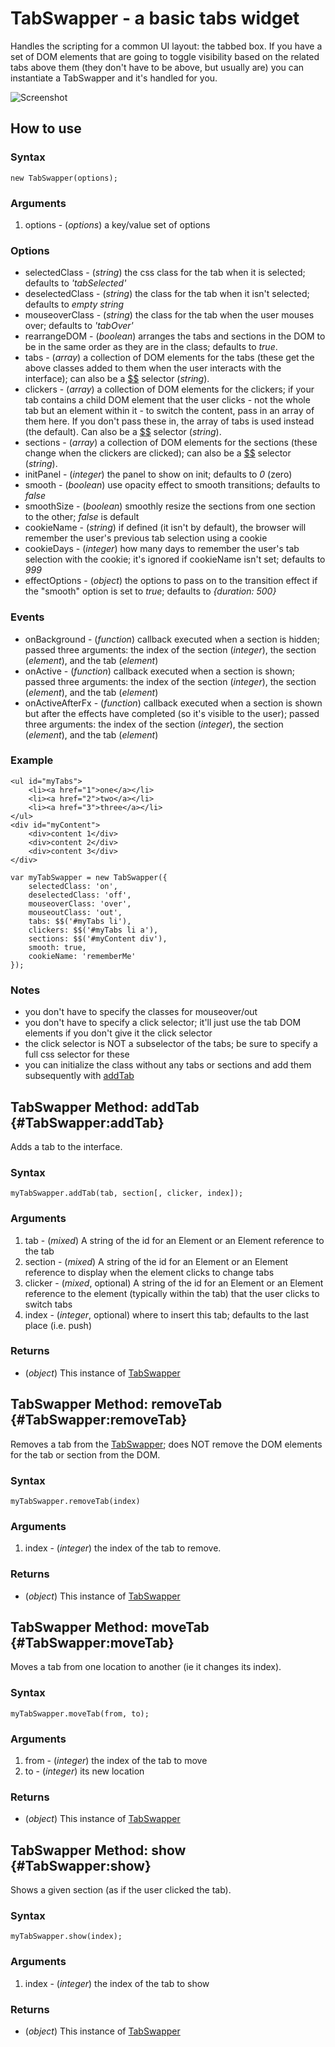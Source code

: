 TabSwapper - a basic tabs widget
================================

Handles the scripting for a common UI layout: the tabbed box. If you have a set of DOM elements that are going to toggle visibility based on the related tabs above them (they don't have to be above, but usually are) you can instantiate a TabSwapper and it's handled for you.

![Screenshot](http://www.clientcide.com/art/forge/TabSwapper.png)

How to use
----------

### Syntax

	new TabSwapper(options);

### Arguments

1. options - (*options*) a key/value set of options

### Options	
* selectedClass - (*string*) the css class for the tab when it is selected; defaults to *'tabSelected'*
* deselectedClass - (*string*) the class for the tab when it isn't selected; defaults to *empty string*
* mouseoverClass - (*string*) the class for the tab when the user mouses over; defaults to *'tabOver'*
* rearrangeDOM - (*boolean*) arranges the tabs and sections in the DOM to be in the same order as they are in the class; defaults to *true*.
* tabs - (*array*) a collection of DOM elements for the tabs (these get the above classes added to them when the user interacts with the interface); can also be a [$$][] selector (*string*).
* clickers - (*array*) a collection of DOM elements for the clickers; if your tab contains a child DOM element that the user clicks - not the whole tab but an element within it - to switch the content, pass in an array of them here. If you don't pass these in, the array of tabs is used instead (the default). Can also be a [$$][] selector (*string*).
* sections - (*array*) a collection of DOM elements for the sections (these change when the clickers are clicked); can also be a [$$][] selector (*string*).
* initPanel - (*integer*) the panel to show on init; defaults to *0* (zero)
* smooth - (*boolean*) use opacity effect to smooth transitions; defaults to *false*
* smoothSize - (*boolean*) smoothly resize the sections from one section to the other; *false* is default
* cookieName - (*string*) if defined (it isn't by default), the browser will remember the user's previous tab selection using a cookie
* cookieDays - (*integer*) how many days to remember the user's tab selection with the cookie; it's ignored if cookieName isn't set; defaults to *999*
* effectOptions - (*object*) the options to pass on to the transition effect if the "smooth" option is set to *true*; defaults to *{duration: 500}*

### Events

* onBackground - (*function*) callback executed when a section is hidden; passed three arguments: the index of the section (*integer*), the section (*element*), and the tab (*element*)
* onActive - (*function*) callback executed when a section is shown; passed three arguments: the index of the section (*integer*), the section (*element*), and the tab (*element*)
* onActiveAfterFx - (*function*) callback executed when a section is shown but after the effects have completed (so it's visible to the user); passed three arguments: the index of the section (*integer*), the section (*element*), and the tab (*element*)

### Example

	<ul id="myTabs">
		<li><a href="1">one</a></li>
		<li><a href="2">two</a></li>
		<li><a href="3">three</a></li>
	</ul>
	<div id="myContent">
		<div>content 1</div>
		<div>content 2</div>
		<div>content 3</div>
	</div>
	
	var myTabSwapper = new TabSwapper({
		selectedClass: 'on',
		deselectedClass: 'off',
		mouseoverClass: 'over',
		mouseoutClass: 'out',
		tabs: $$('#myTabs li'),
		clickers: $$('#myTabs li a'),
		sections: $$('#myContent div'),
		smooth: true,
		cookieName: 'rememberMe'
	});

### Notes

* you don't have to specify the classes for mouseover/out
* you don't have to specify a click selector; it'll just use the tab DOM elements if you don't give it the click selector
* the click selector is NOT a subselector of the tabs; be sure to specify a full css selector for these
* you can initialize the class without any tabs or sections and add them subsequently with [addTab][]

TabSwapper Method: addTab {#TabSwapper:addTab}
----------------------------------------------

Adds a tab to the interface.

### Syntax

	myTabSwapper.addTab(tab, section[, clicker, index]);

###	Arguments

1. tab - (*mixed*) A string of the id for an Element or an Element reference to the tab
2. section - (*mixed*) A string of the id for an Element or an Element reference to display when the element clicks to change tabs
3. clicker - (*mixed*, optional) A string of the id for an Element or an Element reference to the element (typically within the tab) that the user clicks to switch tabs
4. index - (*integer*, optional) where to insert this tab; defaults to the last place (i.e. push)

### Returns

* (*object*) This instance of [TabSwapper][]

TabSwapper Method: removeTab {#TabSwapper:removeTab}
----------------------------------------------------

Removes a tab from the [TabSwapper][]; does NOT remove the DOM elements for the tab or section from the DOM.

### Syntax

	myTabSwapper.removeTab(index)

### Arguments

1.	index - (*integer*) the index of the tab to remove.

### Returns

* (*object*) This instance of [TabSwapper][]

TabSwapper Method: moveTab {#TabSwapper:moveTab}
------------------------------------------------

Moves a tab from one location to another (ie it changes its index).

### Syntax

	myTabSwapper.moveTab(from, to);

### Arguments

1. from - (*integer*) the index of the tab to move
2. to - (*integer*) its new location

### Returns

* (*object*) This instance of [TabSwapper][]

TabSwapper Method: show {#TabSwapper:show}
------------------------------------------

Shows a given section (as if the user clicked the tab).

### Syntax

	myTabSwapper.show(index);

### Arguments

1. index - (*integer*) the index of the tab to show

### Returns

* (*object*) This instance of [TabSwapper][]

[TabSwapper]: #TabSwapper
[addTab]: #TabSwapper:addTab
[$$]: http://www.mootools.net/docs/core/Element/Element#dollars
[Options]: http://www.mootools.net/docs/core/Class/Class.Extras#Options
[Events]: http://www.mootools.net/docs/core/Class/Class.Extras#Events